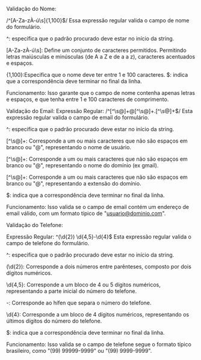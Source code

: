 Validação do Nome:

/^[A-Za-zÀ-ú\s]{1,100}$/ Essa expressão regular valida o campo de nome do formulário.

^: especifica que o padrão procurado deve estar no início da string.

[A-Za-zÀ-ú\s]: Define um conjunto de caracteres permitidos. Permitindo letras maiúsculas e minúsculas (de A a Z e de a a z), caracteres acentuados e espaços.

{1,100}:Especifica que o nome deve ter entre 1 e 100 caracteres.
$:  indica que a correspondência deve terminar no final da linha.

Funcionamento: Isso garante que o campo de nome contenha apenas letras e espaços, e que tenha entre 1 e 100 caracteres de comprimento.

Validação do Email:
Expressão Regular: /^[^\s@]+@[^\s@]+\.[^\s@]+$/ Esta expressão regular valida o campo de email do formulário.

^: especifica que o padrão procurado deve estar no início da string.

[^\s@]+: Corresponde a um ou mais caracteres que não são espaços em branco ou "@", representando o nome de usuário.

[^\s@]+: Corresponde a um ou mais caracteres que não são espaços em branco ou "@", representando o nome do domínio (ex gmail).

[^\s@]+: Corresponde a um ou mais caracteres que não são espaços em branco ou "@", representando a extensão do domínio.

$:  indica que a correspondência deve terminar no final da linha.

Funcionamento: Isso valida se o campo de email contém um endereço de email válido, com um formato típico de "usuario@dominio.com".

Validação do Telefone:

Expressão Regular: ^\(\d{2}\) \d{4,5}-\d{4}$ Esta expressão regular valida o campo de telefone do formulário.

^: especifica que o padrão procurado deve estar no início da string.

\(\d{2}\): Corresponde a dois números entre parênteses, composto por dois dígitos numéricos.

\d{4,5}: Corresponde a um bloco de 4 ou 5 dígitos numéricos, representando a parte inicial do número do telefone.

-: Corresponde ao hífen que separa o número do telefone.

\d{4}: Corresponde a um bloco de 4 dígitos numéricos, representando os últimos dígitos do número do telefone.

$:  indica que a correspondência deve terminar no final da linha.

Funcionamento: Isso valida se o campo de telefone segue o formato típico brasileiro, como "(99) 99999-9999" ou "(99) 9999-9999".
